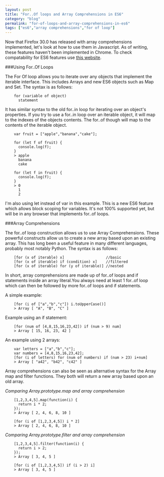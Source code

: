 ```yaml
---
layout: post
title: "For..Of loops and Array Comprehensions in ES6"
category: "blog"
permalink: "for-of-loops-and-array-comprehensions-in-es6"
tags: ["es6","array comprehensions","for of loop"]
---
```


Now that Firefox 30.0 has released with array comprehensions implemented, let's look at how to use them in Javascript. As of writing, these features haven't been implemented in Chrome. To check compatability for ES6 features use [this website](http://kangax.github.io/compat-table/es6/). 

###Using For..Of Loops

The For Of loop allows you to iterate over any objects that implement the iterable interface. This includes Arrays and new ES6 objects such as Map and Set. The syntax is as follows:

        for (variable of object) 
          statement

It has similar syntax to the old for..in loop for iterating over an object's properties. If you try to use a for..in loop over an iterable object, it will map to the indexes of the objects contents. The for..of though will map to the contents of the iterable object. 

        var fruit = ["apple","banana","cake"];

        for (let f of fruit) {
          console.log(f);
        }
        > apple
          banana
          cake

        for (let f in fruit) {
          console.log(f);
        }
        > 0
          1
          2

I'm also using let instead of var in this example. This is a new ES6 feature which allows block scoping for variables. It's not 100% supported yet, but will be in any browser that implements for..of loops.

###Array Comprehensions

The for..of loop construction allows us to use Array Comprehensions. These powerful constructs allow us to create a new array based upon an existing array. This has long been a useful feature in many different languages, probably most notably Python. The syntax is as follows:

        [for (x of iterable) x]                   //basic 
        [for (x of iterable) if (condition) x]    //filtered 
        [for (x of iterable) for (y of iterable)] //nested

In short, array comprehensions are made up of for..of loops and if statements inside an array literal.You always need at least 1 for..of loop which can then be followed by more for..of loops and if statements.

A simple example:

        [for (i of ["a","b","c"]) i.toUpperCase()]
        > Array [ "A", "B", "C" ]

Example using an if statement:

        [for (num of [4,8,15,16,23,42]) if (num > 9) num]
        > Array [ 15, 16, 23, 42 ]

An example using 2 arrays:

        var letters = ["a","b","c"];
        var numbers = [4,8,15,16,23,42];
        [for (i of letters) for (num of numbers) if (num > 23) i+num]
        > Array [ "a42", "b42", "c42" ]

Array comprehensions can also be seen as alternative syntax for the Array map and filter functions. They both will return a new array based upon an old array.

*Comparing Array.prototype.map and array comprehension*

        [1,2,3,4,5].map(function(i) {
          return i * 2;
        });
        > Array [ 2, 4, 6, 8, 10 ]

        [for (i of [1,2,3,4,5]) i * 2]
        > Array [ 2, 4, 6, 8, 10 ]

*Comparing Array.prototype.filter and array comprehension*

        [1,2,3,4,5].filter(function(i) {
          return i > 2;
        });
        > Array [ 3, 4, 5 ]

        [for (i of [1,2,3,4,5]) if (i > 2) i]
        > Array [ 3, 4, 5 ]
        
